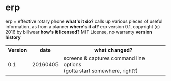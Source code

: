 # erp
erp = effective rotary phone
**what's it do?**
calls up various pieces of useful information, as from a planner
**where's it at?**
erp version 0.1, copyright (c) 2016 by billwear
**how's it licensed?**
MIT License, no warranty
**version history**
<table><tr>
<th>Version</th><th>date</th><th>what changed?</th>
</tr><tr>
<td>0.1</td><td>20160405</td><td>screens & captures command line options<br>
(gotta start somewhere, right?)</td>
</tr>
</table>

